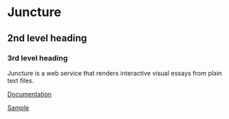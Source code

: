 # Juncture

## 2nd level heading

### 3rd level heading

Juncture is a web service that renders interactive visual essays from plain text files.  

[Documentation](help)

[Sample](https://www.google.com)
